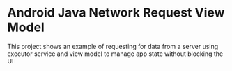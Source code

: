 # Android Java Network Request View Model
 This project shows an example of requesting for data from a server using executor service and view model to manage app state without blocking the UI 
